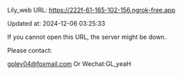 Lily_web URL: https://222f-61-165-102-156.ngrok-free.app

Updated at: 2024-12-06 03:25:33

If you cannot open this URL, the server might be down.

Please contact: 

goley04@foxmail.com Or Wechat:GL_yeaH